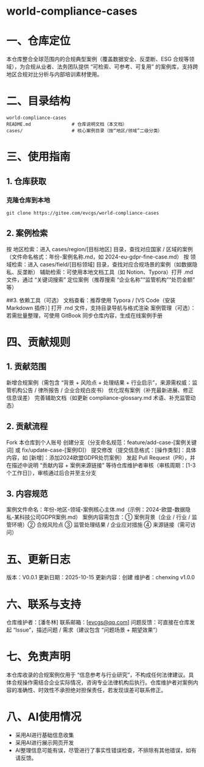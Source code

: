 # world-compliance-cases

# 一、仓库定位
本仓库整合全球范围内的合规典型案例（覆盖数据安全、反垄断、ESG 合规等领域），为合规从业者、法务团队提供 “可检索、可参考、可复用” 的案例库，支持跨地区合规对比分析与内部培训素材使用。

# 二、目录结构

```
world-compliance-cases
README.md               # 仓库说明文档（本文档）
cases/                  # 核心案例目录（按“地区/领域”二级分类）
```

# 三、使用指南
## 1. 仓库获取
### 克隆仓库到本地

```
git clone https://gitee.com/evcgs/world-compliance-cases
```

## 2. 案例检索
按 地区检索：进入 cases/region/[目标地区] 目录，查找对应国家 / 区域的案例（文件命名格式：年份-案例名称.md，如 2024-eu-gdpr-fine-case.md）
按 领域检索：进入 cases/field/[目标领域] 目录，查找对应合规场景的案例（如数据隐私、反垄断）
辅助检索：可使用本地文档工具（如 Notion、Typora）打开 .md 文件，通过 “关键词搜索” 定位案例（推荐搜索 “企业名称”“监管机构”“处罚金额” 等）

##3. 依赖工具（可选）
文档查看：推荐使用 Typora / [VS Code（安装 Markdown 插件）] 打开 .md 文件，支持目录导航与格式渲染
案例管理（可选）：若需批量整理，可使用 GitBook 同步仓库内容，生成在线案例手册

# 四、贡献规则

## 1. 贡献范围
新增合规案例（需包含 “背景 + 风险点 + 处理结果 + 行业启示”，来源需权威：监管机构公告 / 律所报告 / 企业合规白皮书）
优化现有案例（补充最新进展、修正信息误差）
完善辅助文档（如更新 compliance-glossary.md 术语、补充监管动态）

## 2. 贡献流程
Fork 本仓库到个人账号
创建分支（分支命名规范：feature/add-case-[案例关键词] 或 fix/update-case-[案例ID]）
提交修改（提交信息格式：[操作类型]：具体内容，如 [新增]：添加2024欧盟GDPR处罚案例）
发起 Pull Request（PR），并在描述中说明 “贡献内容 + 案例来源链接”
等待仓库维护者审核（审核周期：[1-3 个工作日]），审核通过后合并至主分支

## 3. 内容规范
案例文件命名：年份-地区-领域-案例核心主体.md（示例：2024-欧盟-数据隐私-某科技公司GDPR案例.md）
案例内容需包含：① 案例背景（企业 / 行业 / 监管环境）② 合规风险点 ③ 监管处理结果 / 企业应对措施 ④ 来源链接（需可访问）

# 五、更新日志
版本：V0.0.1
更新日期：2025-10-15
更新内容：创建
维护者：chenxing
v1.0.0

# 六、联系与支持
仓库维护者：[潘冬林]
联系邮箱：[evcgs@qq.com]
问题反馈：可直接在仓库发起 “Issue”，描述问题 / 需求（建议包含 “问题场景 + 期望效果”）

# 七、免责声明
本仓库收录的合规案例仅用于 “信息参考与行业研究”，不构成任何法律建议。具体合规操作需结合企业实际情况，咨询专业法律机构后执行。仓库维护者对案例内容的准确性、时效性不承担绝对担保责任，若发现误差可联系修正。

# 八、AI使用情况
- 采用AI进行基础信息收集
- 采用AI进行展示网页开发
- AI整理信息可能有误，尽管进行了事实性错误检查，不排除有其他错误，如有请反馈。
